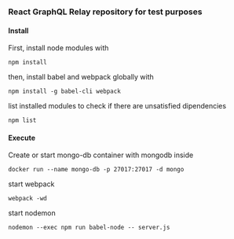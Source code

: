 ### React GraphQL Relay repository for test purposes

#### Install

First, install node modules with

    npm install

then, install babel and webpack globally with

    npm install -g babel-cli webpack

list installed modules to check if there are unsatisfied dipendencies

    npm list

#### Execute

Create or start mongo-db container with mongodb inside

    docker run --name mongo-db -p 27017:27017 -d mongo

start webpack

    webpack -wd

start nodemon

    nodemon --exec npm run babel-node -- server.js
